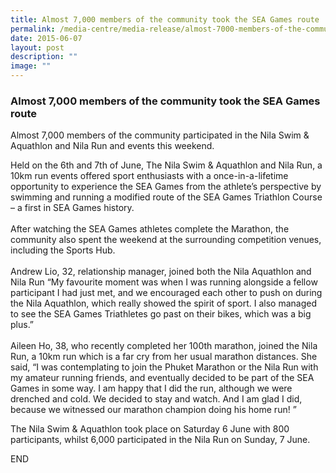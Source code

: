 ```yaml
---
title: Almost 7,000 members of the community took the SEA Games route
permalink: /media-centre/media-release/almost-7000-members-of-the-community-took-the-sea-games-route/
date: 2015-06-07
layout: post
description: ""
image: ""
---
```


### **Almost 7,000 members of the community took the SEA Games route**
Almost 7,000 members of the community participated in the Nila Swim & Aquathlon and Nila Run and events this weekend.

Held on the 6th and 7th of June, The Nila Swim & Aquathlon and Nila Run, a 10km run events offered sport enthusiasts with a once-in-a-lifetime opportunity to experience the SEA Games from the athlete’s perspective by swimming and running a modified route of the SEA Games Triathlon Course – a first in SEA Games history.  
   
After watching the SEA Games athletes complete the Marathon, the community also spent the weekend at the surrounding competition venues, including the Sports Hub.  
   
Andrew Lio, 32, relationship manager, joined both the Nila Aquathlon and Nila Run “My favourite moment was when I was running alongside a fellow participant I had just met, and we encouraged each other to push on during the Nila Aquathlon, which really showed the spirit of sport. I also managed to see the SEA Games Triathletes go past on their bikes, which was a big plus.”  
   
Aileen Ho, 38, who recently completed her 100th marathon, joined the Nila Run, a 10km run which is a far cry from her usual marathon distances. She said, “I was contemplating to join the Phuket Marathon or the Nila Run with my amateur running friends, and eventually decided to be part of the SEA Games in some way. I am happy that I did the run, although we were drenched and cold. We decided to stay and watch. And I am glad I did, because we witnessed our marathon champion doing his home run! ”

The Nila Swim & Aquathlon took place on Saturday 6 June with 800 participants, whilst 6,000 participated in the Nila Run on Sunday, 7 June.

END